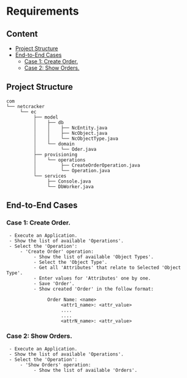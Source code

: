 # Requirements

## Content
- [Project Structure](#project-structure)
- [End-to-End Cases](#end-to-end-cases)
    - [Case 1: Create Order.](#case-2-create-order)
    - [Case 2: Show Orders.](#case-2-show-orders)

## Project Structure

```
com
└── netcracker
     └── ec
          ├── model
          │    ├── db
          │    │    ├── NcEntity.java
          │    │    ├── NcObject.java
          │    │    └── NcObjectType.java
          │    └── domain
          │         └── Oder.java
          ├── provisioning
          │    └── operations
          │         ├── CreateOrderOperation.java
          │         └── Operation.java
          └── services
               ├── Console.java
               └── DbWorker.java
```

## End-to-End Cases

### Case 1: Create Order.

```
 - Execute an Application.
 - Show the list of available 'Operations'.
 - Select the 'Operation': 
     - 'Create Order' operation:
          - Show the list of available 'Object Types'.
          - Select the 'Object Type'.
          - Get all 'Attributes' that relate to Selected 'Object Type'.
          - Enter values for 'Attributes' one by one.
          - Save 'Order'.
          - Show created 'Order' in the follow format:
               
               Order Name: <name>
                    <attr1_name>: <attr_value>
                    ....
                    ....
                    <attrN_name>: <attr_value>

```
### Case 2: Show Orders.

```
 - Execute an Application.
 - Show the list of available 'Operations'.
 - Select the 'Operation': 
     - 'Show Orders' operation:
          - Show the list of available 'Orders'.

```